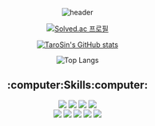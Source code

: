 <div align="center">

![header](https://capsule-render.vercel.app/api?type=waving&color=gradient&customColorList=10&height=200&text=TaroSin's%20GitHub&fontSize=50&animation=twinkling&fontAlign=68&fontAlignY=36)

[![Solved.ac
프로필](http://mazassumnida.wtf/api/v2/generate_badge?boj=twokst)](https://solved.ac/twokst)

[![TaroSin's GitHub stats](https://github-readme-stats.vercel.app/api?username=TaroSin&count_private=true&show_icons=true&theme=onedark)](https://github.com/TaroSin/github-readme-stats)

![Top Langs](https://github-readme-stats.vercel.app/api/top-langs/?username=TaroSin&layout=compact&theme=onedark)

<h2> :computer:Skills:computer: </h2>
<img src="https://img.shields.io/badge/Python-3776AB?style=flat-square&logo=Python&logoColor=white"/>
<img src="https://img.shields.io/badge/C++-00599C?style=flat-square&logo=cplusplus&logoColor=white"/>
<img src="https://img.shields.io/badge/PyTorch-EE4C2C?style=flat-square&logo=PyTorch&logoColor=white"/>
<img src="https://img.shields.io/badge/FastAPI-009688?style=flat-square&logo=FastAPI&logoColor=white"/>
<br>
<img src="https://img.shields.io/badge/ApacheAirflow-017CEE?style=flat-square&logo=ApacheAirflow&logoColor=white"/>
<img src="https://img.shields.io/badge/Docker-2496ED?style=flat-square&logo=Docker&logoColor=white"/>
<img src="https://img.shields.io/badge/Git-F05032?style=flat-square&logo=Git&logoColor=white"/>
<img src="https://img.shields.io/badge/Notion-000000?style=flat-square&logo=Notion&logoColor=white"/>
<img src="https://img.shields.io/badge/Jira-0052CC?style=flat-square&logo=Jira&logoColor=white"/>
</div>

